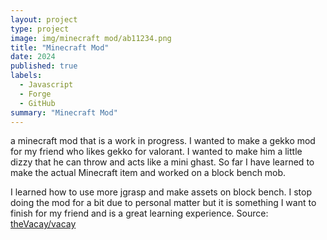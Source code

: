 ```yaml
---
layout: project
type: project
image: img/minecraft mod/ab11234.png
title: "Minecraft Mod"
date: 2024
published: true
labels:
  - Javascript
  - Forge
  - GitHub
summary: "Minecraft Mod"
---
```


 a minecraft mod that is a work in progress. I wanted to make a gekko mod for my friend who likes gekko for valorant. I wanted to make him a little dizzy that he can throw and acts like a mini ghast. So far I have learned to make the actual Minecraft item and worked on a block bench mob. 

I learned how to use more jgrasp and make assets on block bench. I stop doing the mod for a bit due to personal matter but it is something I want to finish for my friend and is a great learning experience.
Source: <a href="https://github.com/theVacay/vacay">theVacay/vacay</a>
